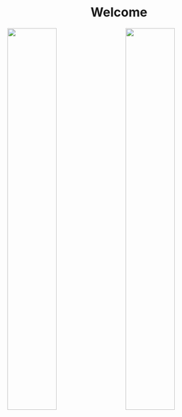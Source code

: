 <h1 align="center">Welcome</h1>
<img align="left" width="47%" src="https://github-readme-stats.vercel.app/api?username=YoruAlptraum&theme=tokyonight&show_icons=true&count_private=true&include_all_commits=true" />

<img align="right" width="47%" src="https://github-readme-stats.vercel.app/api/top-langs/?username=YoruAlptraum&layout=compact&hide=Yacc&theme=tokyonight" />
